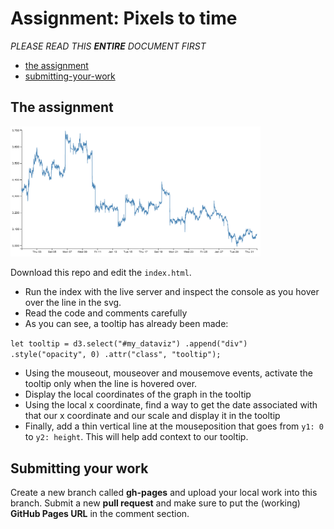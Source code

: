 # Assignment: Pixels to time

*PLEASE READ THIS **ENTIRE** DOCUMENT FIRST*

* [the assignment](#the-assignment)
* [submitting-your-work](#submitting-your-work)


## The assignment

<img src="Screenshot_2021-03-15 Crypto Compare.png" width="400" alt="endresult" />

Download this repo and edit the `index.html`.

* Run the index with the live server and inspect the console as you hover over the line in the svg.
* Read the code and comments carefully
* As you can see, a tooltip has already been made:

`
let tooltip = d3.select("#my_dataviz")
                .append("div")
                .style("opacity", 0)
                .attr("class", "tooltip");
`

* Using the mouseout, mouseover and mousemove events, activate the tooltip only when the line is hovered over. 
* Display the local coordinates of the graph in the tooltip
* Using the local x coordinate, find a way to get the date associated with that our x coordinate and our scale and display it in the tooltip
* Finally, add a thin vertical line at the mouseposition that goes from `y1: 0` to `y2: height`. This will help add context to our tooltip.



## Submitting your work
Create a new branch called **gh-pages** and upload your local work into this branch. Submit a new **pull request** and make sure to put the (working) **GitHub Pages URL** in the comment section. 
